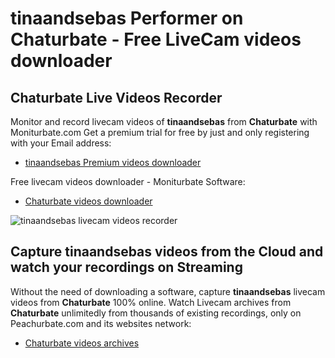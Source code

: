 # tinaandsebas Performer on Chaturbate - Free LiveCam videos downloader

## Chaturbate Live Videos Recorder

Monitor and record livecam videos of **tinaandsebas** from **Chaturbate** with Moniturbate.com
Get a premium trial for free by just and only registering with your Email address:
* [tinaandsebas Premium videos downloader](https://moniturbate.com/request-demo-licence-key.html)

Free livecam videos downloader - Moniturbate Software:
* [Chaturbate videos downloader](https://moniturbate.com/moniturbate-download-software.html)

![tinaandsebas livecam videos recorder](https://peachurnet.com/templates/moniturbate-software.png)


## Capture tinaandsebas videos from the Cloud and watch your recordings on Streaming

Without the need of downloading a software, capture **tinaandsebas** livecam videos from **Chaturbate** 100% online.
Watch Livecam archives from **Chaturbate** unlimitedly from thousands of existing recordings, only on Peachurbate.com and its websites network:
* [Chaturbate videos archives](https://peachurnet.com/)